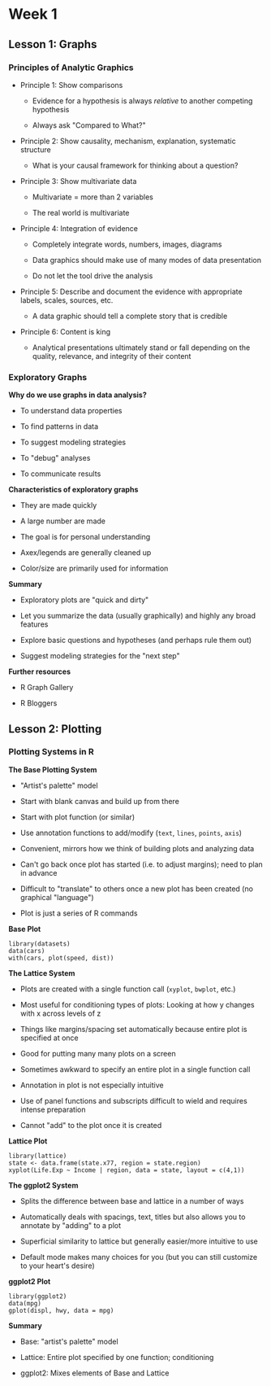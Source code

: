 # Week 1

## Lesson 1: Graphs

### Principles of Analytic Graphics

* Principle 1: Show comparisons

	* Evidence for a hypothesis is always *relative* to another competing hypothesis
	
	* Always ask "Compared to What?"

* Principle 2: Show causality, mechanism, explanation, systematic structure

	* What is your causal framework for thinking about a question?
	
* Principle 3: Show multivariate data

	* Multivariate = more than 2 variables
	
	* The real world is multivariate

* Principle 4: Integration of evidence

	* Completely integrate words, numbers, images, diagrams
	
	* Data graphics should make use of many modes of data presentation
	
	* Do not let the tool drive the analysis
	
* Principle 5: Describe and document the evidence with appropriate labels, scales, sources, etc.

	* A data graphic should tell a complete story that is credible
	
* Principle 6: Content is king

	* Analytical presentations ultimately stand or fall depending on the quality, relevance, and integrity
	of their content
	
### Exploratory Graphs
	
**Why do we use graphs in data analysis?**

* To understand data properties

* To find patterns in data

* To suggest modeling strategies

* To "debug" analyses

* To communicate results

**Characteristics of exploratory graphs**

* They are made quickly

* A large number are made

* The goal is for personal understanding

* Axex/legends are generally cleaned up

* Color/size are primarily used for information

**Summary**	

* Exploratory plots are "quick and dirty"

* Let you summarize the data (usually graphically) and highly any broad features

* Explore basic questions and hypotheses (and perhaps rule them out)

* Suggest modeling strategies for the "next step"

**Further resources**

* R Graph Gallery

* R Bloggers

## Lesson 2: Plotting

### Plotting Systems in R

**The Base Plotting System**

* "Artist's palette" model

* Start with blank canvas and build up from there

* Start with plot function (or similar)

* Use annotation functions to add/modify (`text`, `lines`, `points`, `axis`)

* Convenient, mirrors how we think of building plots and analyzing data

* Can't go back once plot has started (i.e. to adjust margins); need to plan in advance

* Difficult to "translate" to others once a new plot has been created (no graphical "language")

* Plot is just a series of R commands

**Base Plot**

```
library(datasets)
data(cars)
with(cars, plot(speed, dist))
```

**The Lattice System**

* Plots are created with a single function call (`xyplot`, `bwplot`, etc.)

* Most useful for conditioning types of plots: Looking at how y changes with x across levels of z

* Things like margins/spacing set automatically because entire plot is specified at once

* Good for putting many many plots on a screen

* Sometimes awkward to specify an entire plot in a single function call

* Annotation in plot is not especially intuitive

* Use of panel functions and subscripts difficult to wield and requires intense preparation

* Cannot "add" to the plot once it is created

**Lattice Plot**

```
library(lattice)
state <- data.frame(state.x77, region = state.region)
xyplot(Life.Exp ~ Income | region, data = state, layout = c(4,1))
```

**The ggplot2 System**

* Splits the difference between base and lattice in a number of ways

* Automatically deals with spacings, text, titles but also allows you to annotate by "adding" to a plot

* Superficial similarity to lattice but generally easier/more intuitive to use

* Default mode makes many choices for you (but you can still customize to your heart's desire)

**ggplot2 Plot**

```
library(ggplot2)
data(mpg)
gplot(displ, hwy, data = mpg)
```

**Summary**

* Base: "artist's palette" model

* Lattice: Entire plot specified by one function; conditioning

* ggplot2: Mixes elements of Base and Lattice
	
	
	
	
	
	
	
	
	
	
	
	
	
	
	
	
	
	
	
	
	
	
	
	
	
	
	
	
	
	
	
	
	
	
	
	
	
	
	
	
	
	
	
	
	